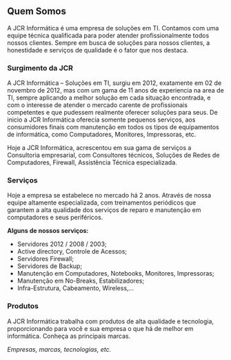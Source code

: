 ## Quem Somos

A JCR Informática é uma empresa de soluções em TI. Contamos com uma equipe técnica qualificada para poder atender profissionalmente todos nossos clientes.
Sempre em busca de soluções para nossos clientes, a honestidade e serviços de qualidade é o fator que nos destaca.


### Surgimento da JCR

A JCR Informática – Soluções em TI, surgiu em 2012, exatamente em 02 de novembro de 2012, mas com um gama de 11 anos de experiencia na area de TI, sempre aplicando a melhor solução em cada situação encontrada, e com o interesse de atender o mercado carente de profissionais competentes e que pudessem realmente oferecer soluções para seus. De inicio a JCR Informática oferecia somente pequenos serviços, aos consumidores finais com manutenção em todos os tipos de equipamentos de informática, como Computadores, Monitores, Impressoras, etc.

Hoje a JCR Informática, acrescentou em sua gama de serviços a Consultoria empresarial, com Consultores técnicos, Soluções de Redes de Computadores, Firewall, Assistência Técnica especializada.

### Serviços

Hoje a empresa se estabelece no mercado há 2 anos. Através de nossa equipe altamente especializada, com treinamentos periódicos que garantem a alta qualidade dos serviços de reparo e manutenção em computadores e seus periféricos.

__Alguns de nossos serviços:__

- Servidores 2012 / 2008 / 2003;
- Active directory, Controle de Acessos;
- Servidores Firewall;
- Servidores de Backup;
- Manutenção em Computadores, Notebooks, Monitores, Impressoras;
- Manutenção em No-Breaks, Estabilizadores;
- Infra-Estrutura, Cabeamento, Wireless,...

### Produtos

A JCR Informática trabalha com produtos de alta qualidade e tecnologia, proporcionando para você e sua empresa o que há de melhor em informática. Conheça as principais marcas.

_Empresas, marcas, tecnologias, etc._